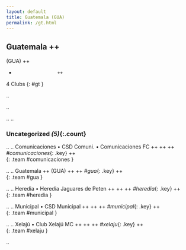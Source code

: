 ```yaml
---
layout: default
title: Guatemala (GUA)
permalink: /gt.html
---
```



## Guatemala   ++
(GUA)  ++
-                     ++
4 Clubs
{: #gt }


.. 




.. 




.. 
.. 


### Uncategorized _(5)_{:.count}


..
..
Comunicaciones • CSD Comuni. • Comunicaciones FC  ++
 ++
 ++
_#comunicaciones_{: .key} ++
<br>
{: .team #comunicaciones }

..
..
Guatemala  ++
 (GUA) ++
 ++
_#gua_{: .key} ++
<br>
{: .team #gua }

..
..
Heredia • Heredia Jaguares de Peten  ++
 ++
 ++
_#heredia_{: .key} ++
<br>
{: .team #heredia }

..
..
Municipal • CSD Municipal  ++
 ++
 ++
_#municipal_{: .key} ++
<br>
{: .team #municipal }

..
..
Xelajú • Club Xelajú MC  ++
 ++
 ++
_#xelaju_{: .key} ++
<br>
{: .team #xelaju }




.. 
 
